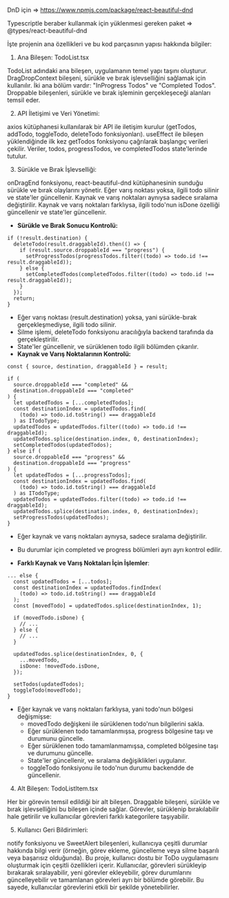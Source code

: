 DnD için => https://www.npmjs.com/package/react-beautiful-dnd

Typescriptle beraber kullanmak için yüklenmesi gereken paket => @types/react-beautiful-dnd

İşte projenin ana özellikleri ve bu kod parçasının yapısı hakkında bilgiler:

1. Ana Bileşen: TodoList.tsx

TodoList adındaki ana bileşen, uygulamanın temel yapı taşını oluşturur.
DragDropContext bileşeni, sürükle ve bırak işlevselliğini sağlamak için kullanılır.
İki ana bölüm vardır: "InProgress Todos" ve "Completed Todos".
Droppable bileşenleri, sürükle ve bırak işleminin gerçekleşeceği alanları temsil eder.

2. API İletişimi ve Veri Yönetimi:

axios kütüphanesi kullanılarak bir API ile iletişim kurulur (getTodos, addTodo, toggleTodo, deleteTodo fonksiyonları).
useEffect ile bileşen yüklendiğinde ilk kez getTodos fonksiyonu çağrılarak başlangıç verileri çekilir.
Veriler, todos, progressTodos, ve completedTodos state'lerinde tutulur.

3. Sürükle ve Bırak İşlevselliği:

onDragEnd fonksiyonu, react-beautiful-dnd kütüphanesinin sunduğu sürükle ve bırak olaylarını yönetir.
Eğer varış noktası yoksa, ilgili todo silinir ve state'ler güncellenir.
Kaynak ve varış noktaları aynıysa sadece sıralama değiştirilir.
Kaynak ve varış noktaları farklıysa, ilgili todo'nun isDone özelliği güncellenir ve state'ler güncellenir.

- **Sürükle ve Bırak Sonucu Kontrolü:**

```tsx
if (!result.destination) {
  deleteTodo(result.draggableId).then(() => {
    if (result.source.droppableId === "progress") {
      setProgressTodos(progressTodos.filter((todo) => todo.id !== result.draggableId));
    } else {
      setCompletedTodos(completedTodos.filter((todo) => todo.id !== result.draggableId));
    }
  });
  return;
}
```

- Eğer varış noktası (result.destination) yoksa, yani sürükle-bırak gerçekleşmediyse, ilgili todo silinir.
- Silme işlemi, deleteTodo fonksiyonu aracılığıyla backend tarafında da gerçekleştirilir.
- State'ler güncellenir, ve sürüklenen todo ilgili bölümden çıkarılır.
- **Kaynak ve Varış Noktalarının Kontrolü:**

```tsx
const { source, destination, draggableId } = result;

if (
  source.droppableId === "completed" &&
  destination.droppableId === "completed"
) {
  let updatedTodos = [...completedTodos];
  const destinationIndex = updatedTodos.find(
    (todo) => todo.id.toString() === draggableId
  ) as ITodoType;
  updatedTodos = updatedTodos.filter((todo) => todo.id !== draggableId);
  updatedTodos.splice(destination.index, 0, destinationIndex);
  setCompletedTodos(updatedTodos);
} else if (
  source.droppableId === "progress" &&
  destination.droppableId === "progress"
) {
  let updatedTodos = [...progressTodos];
  const destinationIndex = updatedTodos.find(
    (todo) => todo.id.toString() === draggableId
  ) as ITodoType;
  updatedTodos = updatedTodos.filter((todo) => todo.id !== draggableId);
  updatedTodos.splice(destination.index, 0, destinationIndex);
  setProgressTodos(updatedTodos);
}
```
- Eğer kaynak ve varış noktaları aynıysa, sadece sıralama değiştirilir.
- Bu durumlar için completed ve progress bölümleri ayrı ayrı kontrol edilir.

- **Farklı Kaynak ve Varış Noktaları İçin İşlemler**:

```tsx
... else {
  const updatedTodos = [...todos];
  const destinationIndex = updatedTodos.findIndex(
    (todo) => todo.id.toString() === draggableId
  );
  const [movedTodo] = updatedTodos.splice(destinationIndex, 1);

  if (movedTodo.isDone) {
    // ...
  } else {
    // ...
  }

  updatedTodos.splice(destinationIndex, 0, {
    ...movedTodo,
    isDone: !movedTodo.isDone,
  });

  setTodos(updatedTodos);
  toggleTodo(movedTodo);
}
```
- Eğer kaynak ve varış noktaları farklıysa, yani todo'nun bölgesi değişmişse:
    - movedTodo değişkeni ile sürüklenen todo'nun bilgilerini sakla.
    - Eğer sürüklenen todo tamamlanmışsa, progress bölgesine taşı ve durumunu güncelle.
    - Eğer sürüklenen todo tamamlanmamışsa, completed bölgesine taşı ve durumunu güncelle.
    - State'ler güncellenir, ve sıralama değişiklikleri uygulanır.
    - toggleTodo fonksiyonu ile todo'nun durumu backendde de güncellenir.

4. Alt Bileşen: TodoListItem.tsx

Her bir görevin temsil edildiği bir alt bileşen.
Draggable bileşeni, sürükle ve bırak işlevselliğini bu bileşen içinde sağlar.
Görevler, sürüklenip bırakılabilir hale getirilir ve kullanıcılar görevleri farklı kategorilere taşıyabilir.

5. Kullanıcı Geri Bildirimleri:

notify fonksiyonu ve SweetAlert bileşenleri, kullanıcıya çeşitli durumlar hakkında bilgi verir (örneğin, görev ekleme, güncelleme veya silme başarılı veya başarısız olduğunda).
Bu proje, kullanıcı dostu bir ToDo uygulamasını oluşturmak için çeşitli özellikleri içerir. Kullanıcılar, görevleri sürükleyip bırakarak sıralayabilir, yeni görevler ekleyebilir, görev durumlarını güncelleyebilir ve tamamlanan görevleri ayrı bir bölümde görebilir. Bu sayede, kullanıcılar görevlerini etkili bir şekilde yönetebilirler.
